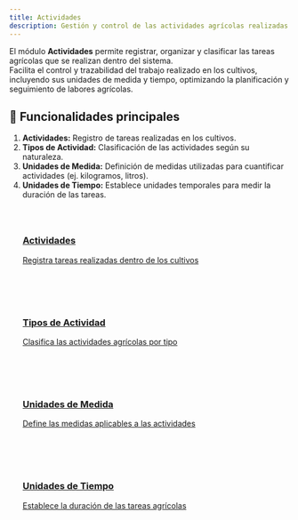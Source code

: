```yaml
---
title: Actividades
description: Gestión y control de las actividades agrícolas realizadas en el sistema.
---
```


<style>
.card-grid {
  display: grid;
  grid-template-columns: repeat(auto-fit, minmax(250px, 1fr));
  gap: 1.5rem;
  margin: 2rem 0;
}
.card {
  border: 1px solid var(--sl-color-gray-4);
  border-radius: 12px;
  padding: 1.5rem;
  transition: all 0.3s ease;
}
.card:hover {
  transform: translateY(-5px);
  box-shadow: 0 10px 20px rgba(0,0,0,0.1);
}
.card h3 {
  margin-top: 0.5rem;
}
.card-icon {
  font-size: 1.5rem;
  margin-bottom: 0.5rem;
}
</style>

El módulo **Actividades** permite registrar, organizar y clasificar las tareas agrícolas que se realizan dentro del sistema.  
Facilita el control y trazabilidad del trabajo realizado en los cultivos, incluyendo sus unidades de medida y tiempo, optimizando la planificación y seguimiento de labores agrícolas.

## 🔹 Funcionalidades principales

1. **Actividades:** Registro de tareas realizadas en los cultivos.
2. **Tipos de Actividad:** Clasificación de las actividades según su naturaleza.
3. **Unidades de Medida:** Definición de medidas utilizadas para cuantificar actividades (ej. kilogramos, litros).
4. **Unidades de Tiempo:** Establece unidades temporales para medir la duración de las tareas.

<div class="card-grid">
  <a href="/actividades/actividades" class="card">
    <div class="card-icon"></div>
    <h3>Actividades</h3>
    <p>Registra tareas realizadas dentro de los cultivos</p>
  </a>

  <a href="/actividades/tiposactividad" class="card">
    <div class="card-icon"></div>
    <h3>Tipos de Actividad</h3>
    <p>Clasifica las actividades agrícolas por tipo</p>
  </a>

  <a href="/actividades/unidadesmedida" class="card">
    <div class="card-icon"></div>
    <h3>Unidades de Medida</h3>
    <p>Define las medidas aplicables a las actividades</p>
  </a>

  <a href="/actividades/unidadestiempo" class="card">
    <div class="card-icon"></div>
    <h3>Unidades de Tiempo</h3>
    <p>Establece la duración de las tareas agrícolas</p>
  </a>
</div>
